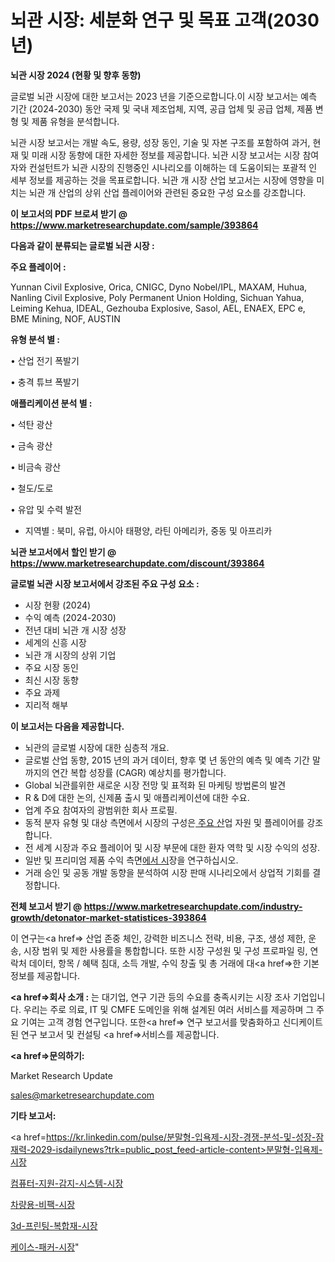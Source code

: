 # 뇌관 시장: 세분화 연구 및 목표 고객(2030년)

<strong>뇌관 시장 2024 (현황 및 향후 동향)</strong>

글로벌 뇌관 시장에 대한 보고서는 2023 년을 기준으로합니다.이 시장 보고서는 예측 기간 (2024-2030) 동안 국제 및 국내 제조업체, 지역, 공급 업체 및 공급 업체, 제품 변형 및 제품 유형을 분석합니다.

뇌관 시장 보고서는 개발 속도, 용량, 성장 동인, 기술 및 자본 구조를 포함하여 과거, 현재 및 미래 시장 동향에 대한 자세한 정보를 제공합니다. 뇌관 시장 보고서는 시장 참여자와 컨설턴트가 뇌관 시장의 진행중인 시나리오를 이해하는 데 도움이되는 포괄적 인 세부 정보를 제공하는 것을 목표로합니다. 뇌관 개 시장 산업 보고서는 시장에 영향을 미치는 뇌관 개 산업의 상위 산업 플레이어와 관련된 중요한 구성 요소를 강조합니다.



<strong>이 보고서의 PDF 브로셔 받기 @ <a href=https://www.marketresearchupdate.com/sample/393864>https://www.marketresearchupdate.com/sample/393864</a></strong>



<strong>다음과 같이 분류되는 글로벌 뇌관 시장 :</strong>



<strong>주요 플레이어 :</strong>

Yunnan Civil Explosive, Orica, CNIGC, Dyno Nobel/IPL, MAXAM, Huhua, Nanling Civil Explosive, Poly Permanent Union Holding, Sichuan Yahua, Leiming Kehua, IDEAL, Gezhouba Explosive, Sasol, AEL, ENAEX, EPC e, BME Mining, NOF, AUSTIN



<strong>유형 분석 별 :</strong>

• 산업 전기 폭발기

• 충격 튜브 폭발기



<strong>애플리케이션 분석 별 :</strong>

• 석탄 광산

• 금속 광산

• 비금속 광산

• 철도/도로

• 유압 및 수력 발전

<ul>
  <li>지역별 : 북미, 유럽, 아시아 태평양, 라틴 아메리카, 중동 및 아프리카</li>
</ul>


<strong>뇌관 보고서에서 할인 받기 @ <a href=https://www.marketresearchupdate.com/discount/393864>https://www.marketresearchupdate.com/discount/393864</a></strong>



<strong>글로벌 뇌관 시장 보고서에서 강조된 주요 구성 요소 :</strong>
<ul>
  <li>시장 현황 (2024)</li>
  <li>수익 예측 (2024-2030)</li>
  <li>전년 대비 뇌관 개 시장 성장</li>
  <li>세계의 신흥 시장</li>
  <li>뇌관 개 시장의 상위 기업</li>
  <li>주요 시장 동인</li>
  <li>최신 시장 동향</li>
  <li>주요 과제</li>
  <li>지리적 해부</li>
</ul>


<strong>이 보고서는 다음을 제공합니다.</strong>
<ul>
  <li>뇌관의 글로벌 시장에 대한 심층적 개요.</li>
  <li>글로벌 산업 동향, 2015 년의 과거 데이터, 향후 몇 년 동안의 예측 및 예측 기간 말까지의 연간 복합 성장률 (CAGR) 예상치를 평가합니다.</li>
  <li>Global 뇌관를위한 새로운 시장 전망 및 표적화 된 마케팅 방법론의 발견</li>
  <li>R &amp; D에 대한 논의, 신제품 출시 및 애플리케이션에 대한 수요.</li>
  <li>업계 주요 참여자의 광범위한 회사 프로필.</li>
  <li>동적 분자 유형 및 대상 측면에서 시장의 구성은<a href=> 주요 산</a>업 자원 및 플레이어를 강조합니다.</li>
  <li>전 세계 시장과 주요 플레이어 및 시장 부문에 대한 환자 역학 및 시장 수익의 성장.</li>
  <li>일반 및 프리미엄 제품 수익 측면<a href=>에서 시</a>장을 연구하십시오.</li>
  <li>거래 승인 및 공동 개발 동향을 분석하여 시장 판매 시나리오에서 상업적 기회를 결정합니다.</li>
</ul>



<strong>전체 보고서 받기 @ <a href=https://www.marketresearchupdate.com/industry-growth/detonator-market-statistices-393864>https://www.marketresearchupdate.com/industry-growth/detonator-market-statistices-393864</a></strong>

이 연구는<a href=> 산업 존중</a> 체인, 강력한 비즈니스 전략, 비용, 구조, 생성 제한, 운송, 시장 범위 및 제한 사용률을 통합합니다. 또한 시장 구성원 및 구성 프로파일 링, 연락처 데이터, 항목 / 혜택 침대, 소득 개발, 수익 창출 및 총 거래에 대<a href=>한 기본 </a>정보를 제공합니다.



<strong><a href=>회사 소</a>개 :</strong>
는 대기업, 연구 기관 등의 수요를 충족시키는 시장 조사 기업입니다. 우리는 주로 의료, IT 및 CMFE 도메인을 위해 설계된 여러 서비스를 제공하며 그 주요 기여는 고객 경험 연구입니다. 또한<a href=> 연구 보</a>고서를 맞춤화하고 신디케이트 된 연구 보고서 및 컨설팅 <a href=>서비스</a>를 제공합니다.



<strong><a href=>문의하기:</a></strong>

Market Research Update

sales@marketresearchupdate.com



<strong>기타 보고서:</strong>

<a href=https://kr.linkedin.com/pulse/분말형-입욕제-시장-경쟁-분석-및-성장-잠재력-2029-isdailynews?trk=public_post_feed-article-content>분말형-입욕제-시장</a>

<a href=https://www.linkedin.com/pulse/컴퓨터-지원-감지-시스템-시장-경쟁-분석-및-성장-잠재력-2029-analytics-alchemy-360-analysis-xorsf/>컴퓨터-지원-감지-시스템-시장</a>

<a href=https://www.linkedin.com/pulse/차량용-비팩-시장-규모-및-성장-2023-isdailynews-oqukf/>차량용-비팩-시장</a>

<a href=https://www.linkedin.com/pulse/3d-프린팅-복합재-시장-현재-및-미래-성장-2029-consumer-connection-compendium-ana-dkb9f/>3d-프린팅-복합재-시장</a>

<a href=https://www.linkedin.com/pulse/케이스-패커-시장-진입-전략-및-위험-평가2030년-data-dive-diaries-24-analysis-2n8kc/>케이스-패커-시장</a>"
